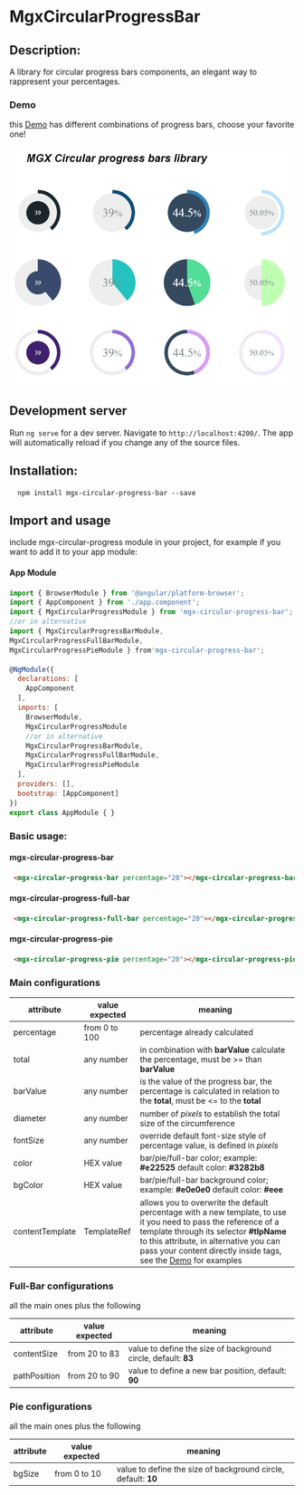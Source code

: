 # MgxCircularProgressBar

## Description:
  
 A library for circular progress bars components, an elegant way to rappresent your percentages.

### **Demo**
this [Demo](https://stackblitz.com/edit/angular-79qrgc) has different combinations of progress bars, choose your favorite one!

![Demo img](demo-imgs/circular-progress-bar-demo.PNG)

## Development server

Run `ng serve` for a dev server. Navigate to `http://localhost:4200/`. The app will automatically reload if you change any of the source files.
      
## Installation:
 ```
   npm install mgx-circular-progress-bar --save
```

## Import and usage
include mgx-circular-progress module in your project, for example if you want to add it to your app module:
#### App Module

```js
import { BrowserModule } from '@angular/platform-browser';
import { AppComponent } from './app.component';
import { MgxCircularProgressModule } from 'mgx-circular-progress-bar';
//or in alternative
import { MgxCircularProgressBarModule, 
MgxCircularProgressFullBarModule, 
MgxCircularProgressPieModule } from'mgx-circular-progress-bar';

@NgModule({
  declarations: [
    AppComponent
  ],
  imports: [
    BrowserModule,
    MgxCircularProgressModule
    //or in alternative
    MgxCircularProgressBarModule,
    MgxCircularProgressFullBarModule,
    MgxCircularProgressPieModule 
  ],
  providers: [],
  bootstrap: [AppComponent]
})
export class AppModule { }
```

### Basic usage:
#### mgx-circular-progress-bar
```html
 <mgx-circular-progress-bar percentage="20"></mgx-circular-progress-bar>
```
#### mgx-circular-progress-full-bar
```html
 <mgx-circular-progress-full-bar percentage="20"></mgx-circular-progress-full-bar>
```
#### mgx-circular-progress-pie

```html
 <mgx-circular-progress-pie percentage="20"></mgx-circular-progress-pie>
```
  
  ### Main configurations

attribute | value expected | meaning
------------ | ------------- | -------------
percentage | from 0 to 100| percentage already calculated
total | any number | in combination with **barValue** calculate the percentage, must be >= than **barValue**
barValue | any number | is the value of the progress bar, the percentage is calculated in relation to the **total**, must be <= to the **total**
 diameter | any number | number of *pixels* to establish the total size of the circumference
fontSize | any number | override default font-size style of percentage value, is defined in *pixels*
color | HEX value | bar/pie/full-bar color; example: **#e22525** default color: **#3282b8**
bgColor | HEX value | bar/pie/full-bar background color; example: **#e0e0e0** default color: **#eee**
contentTemplate | TemplateRef | allows you to overwrite the default percentage with a new template, to use it you need to pass the reference of a template through its selector **#tlpName** to this attribute, in alternative you can pass your content directly inside tags, see the [Demo](https://stackblitz.com/edit/angular-79qrgc) for examples

 ### Full-Bar configurations
all the main ones plus the following

attribute | value expected | meaning
------------ | ------------- | -------------
contentSize | from 20 to 83| value to define the size of background circle, default: **83**
pathPosition | from 20 to 90 | value to define a new bar position, default: **90**

 ### Pie configurations
all the main ones plus the following

attribute | value expected | meaning
------------ | ------------- | -------------
bgSize | from 0 to 10 | value to define the size of background circle, default: **10**
